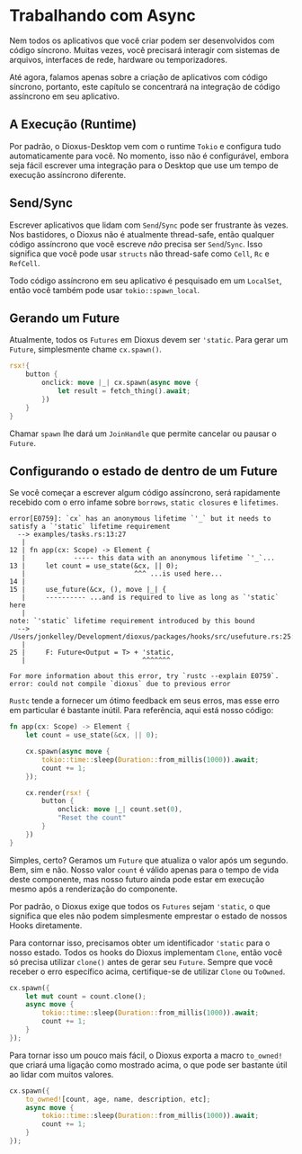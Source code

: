 # Trabalhando com Async

Nem todos os aplicativos que você criar podem ser desenvolvidos com código síncrono. Muitas vezes, você precisará interagir com sistemas de arquivos, interfaces de rede, hardware ou temporizadores.

Até agora, falamos apenas sobre a criação de aplicativos com código síncrono, portanto, este capítulo se concentrará na integração de código assíncrono em seu aplicativo.

## A Execução (Runtime)

Por padrão, o Dioxus-Desktop vem com o runtime `Tokio` e configura tudo automaticamente para você. No momento, isso não é configurável, embora seja fácil escrever uma integração para o Desktop que use um tempo de execução assíncrono diferente.

## Send/Sync

Escrever aplicativos que lidam com `Send`/`Sync` pode ser frustrante às vezes. Nos bastidores, o Dioxus não é atualmente thread-safe, então qualquer código assíncrono que você escreve _não_ precisa ser `Send`/`Sync`. Isso significa que você pode usar `structs` não thread-safe como `Cell`, `Rc` e `RefCell`.

Todo código assíncrono em seu aplicativo é pesquisado em um `LocalSet`, então você também pode usar `tokio::spawn_local`.

## Gerando um Future

Atualmente, todos os `Futures` em Dioxus devem ser `'static`. Para gerar um `Future`, simplesmente chame `cx.spawn()`.

```rust
rsx!{
    button {
        onclick: move |_| cx.spawn(async move {
            let result = fetch_thing().await;
        })
    }
}
```

Chamar `spawn` lhe dará um `JoinHandle` que permite cancelar ou pausar o `Future`.

## Configurando o estado de dentro de um Future

Se você começar a escrever algum código assíncrono, será rapidamente recebido com o erro infame sobre `borrows`, `static closures` e `lifetimes`.

```
error[E0759]: `cx` has an anonymous lifetime `'_` but it needs to satisfy a `'static` lifetime requirement
  --> examples/tasks.rs:13:27
   |
12 | fn app(cx: Scope) -> Element {
   |            ----- this data with an anonymous lifetime `'_`...
13 |     let count = use_state(&cx, || 0);
   |                           ^^^ ...is used here...
14 |
15 |     use_future(&cx, (), move |_| {
   |     ---------- ...and is required to live as long as `'static` here
   |
note: `'static` lifetime requirement introduced by this bound
  --> /Users/jonkelley/Development/dioxus/packages/hooks/src/usefuture.rs:25:29
   |
25 |     F: Future<Output = T> + 'static,
   |                             ^^^^^^^

For more information about this error, try `rustc --explain E0759`.
error: could not compile `dioxus` due to previous error
```

`Rustc` tende a fornecer um ótimo feedback em seus erros, mas esse erro em particular é bastante inútil. Para referência, aqui está nosso código:

```rust
fn app(cx: Scope) -> Element {
    let count = use_state(&cx, || 0);

    cx.spawn(async move {
        tokio::time::sleep(Duration::from_millis(1000)).await;
        count += 1;
    });

    cx.render(rsx! {
        button {
            onclick: move |_| count.set(0),
            "Reset the count"
        }
    })
}
```

Simples, certo? Geramos um `Future` que atualiza o valor após um segundo. Bem, sim e não. Nosso valor `count` é válido apenas para o tempo de vida deste componente, mas nosso futuro ainda pode estar em execução mesmo após a renderização do componente.

Por padrão, o Dioxus exige que todos os `Futures` sejam `'static`, o que significa que eles não podem simplesmente emprestar o estado de nossos Hooks diretamente.

Para contornar isso, precisamos obter um identificador `'static` para o nosso estado. Todos os hooks do Dioxus implementam `Clone`, então você só precisa utilizar `clone()` antes de gerar seu `Future`. Sempre que você receber o erro específico acima, certifique-se de utilizar `Clone` ou `ToOwned`.

```rust
cx.spawn({
    let mut count = count.clone();
    async move {
        tokio::time::sleep(Duration::from_millis(1000)).await;
        count += 1;
    }
});
```

Para tornar isso um pouco mais fácil, o Dioxus exporta a macro `to_owned!` que criará uma ligação como mostrado acima, o que pode ser bastante útil ao lidar com muitos valores.

```rust
cx.spawn({
    to_owned![count, age, name, description, etc];
    async move {
        tokio::time::sleep(Duration::from_millis(1000)).await;
        count += 1;
    }
});
```
